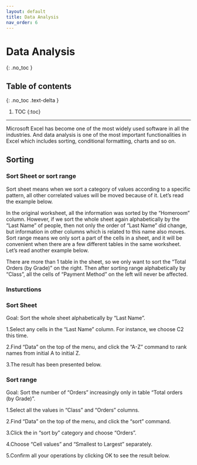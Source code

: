 ```yaml
---
layout: default
title: Data Analysis
nav_order: 6
---
```


# Data Analysis
{: .no_toc }


## Table of contents
{: .no_toc .text-delta }

1. TOC
{:toc}

---
Microsoft Excel has become one of the most widely used software in all the industries. And data analysis is one of the most important functionalities in Excel which includes sorting, conditional formatting, charts and so on.

## Sorting

### Sort Sheet or sort range

Sort sheet means when we sort a category of values according to a specific pattern, all other correlated values will be moved because of it. Let’s read the example below.


In the original worksheet, all the information was sorted by the “Homeroom” column. However, if we sort the whole sheet again alphabetically by the “Last Name” of people, then not only the order of “Last Name” did change, but information in other columns which is related to this name also moves. 
Sort range means we only sort a part of the cells in a sheet, and it will be convenient when there are a few different tables in the same worksheet. Let’s read another example below. 


There are more than 1 table in the sheet, so we only want to sort the “Total Orders (by Grade)” on the right. Then after sorting range alphabetically by “Class”, all the cells of “Payment Method” on the left will never be affected. 

### Insturctions
### Sort Sheet

Goal: Sort the whole sheet alphabetically by “Last Name”.

1.Select any cells in the “Last Name” column. For instance, we choose C2 this time. 

2.Find “Data” on the top of the menu, and click the “A-Z” command to rank names from initial A to initial Z. 
 
3.The result has been presented below. 

### Sort range

Goal: Sort the number of “Orders” increasingly only in table “Total orders (by Grade)”.

1.Select all the values in “Class” and “Orders” columns. 

2.Find “Data” on the top of the menu, and click the “sort” command. 

3.Click the  in “sort by” category and choose “Orders”. 

4.Choose “Cell values” and “Smallest to Largest” separately. 

5.Confirm all your operations by clicking OK to see the result below. 

